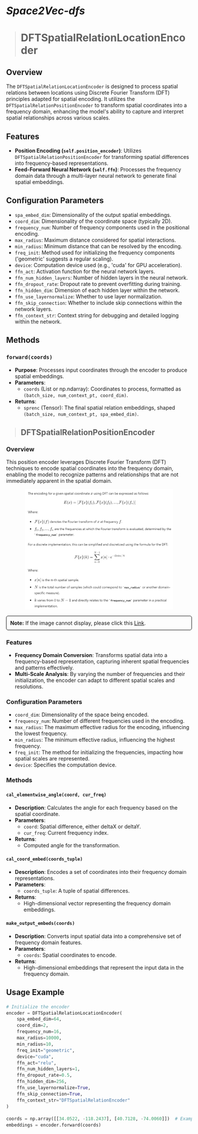 # <em>Space2Vec-dfs</em>

> # DFTSpatialRelationLocationEncoder

## Overview
The `DFTSpatialRelationLocationEncoder` is designed to process spatial relations between locations using Discrete Fourier Transform (DFT) principles adapted for spatial encoding. It utilizes the `DFTSpatialRelationPositionEncoder` to transform spatial coordinates into a frequency domain, enhancing the model's ability to capture and interpret spatial relationships across various scales.

## Features
- **Position Encoding (`self.position_encoder`)**: Utilizes `DFTSpatialRelationPositionEncoder` for transforming spatial differences into frequency-based representations.
- **Feed-Forward Neural Network (`self.ffn`)**: Processes the frequency domain data through a multi-layer neural network to generate final spatial embeddings.

## Configuration Parameters
- `spa_embed_dim`: Dimensionality of the output spatial embeddings.
- `coord_dim`: Dimensionality of the coordinate space (typically 2D).
- `frequency_num`: Number of frequency components used in the positional encoding.
- `max_radius`: Maximum distance considered for spatial interactions.
- `min_radius`: Minimum distance that can be resolved by the encoding.
- `freq_init`: Method used for initializing the frequency components ('geometric' suggests a regular scaling).
- `device`: Computation device used (e.g., 'cuda' for GPU acceleration).
- `ffn_act`: Activation function for the neural network layers.
- `ffn_num_hidden_layers`: Number of hidden layers in the neural network.
- `ffn_dropout_rate`: Dropout rate to prevent overfitting during training.
- `ffn_hidden_dim`: Dimension of each hidden layer within the network.
- `ffn_use_layernormalize`: Whether to use layer normalization.
- `ffn_skip_connection`: Whether to include skip connections within the network layers.
- `ffn_context_str`: Context string for debugging and detailed logging within the network.

## Methods
### `forward(coords)`
- **Purpose**: Processes input coordinates through the encoder to produce spatial embeddings.
- **Parameters**:
  - `coords` (List or np.ndarray): Coordinates to process, formatted as `(batch_size, num_context_pt, coord_dim)`.
- **Returns**:
  - `sprenc` (Tensor): The final spatial relation embeddings, shaped `(batch_size, num_context_pt, spa_embed_dim)`.

> ## DFTSpatialRelationPositionEncoder

### Overview
This position encoder leverages Discrete Fourier Transform (DFT) techniques to encode spatial coordinates into the frequency domain, enabling the model to recognize patterns and relationships that are not immediately apparent in the spatial domain.
    <p align="center">
      <img src="../images/dfs.png" alt="dfs-transformation" title="dfs-transformation" width="80%" />
    </p>
    <div style="border:1px solid #000; padding:10px; border-radius:5px;">
    <strong>Note:</strong> If the image cannot display, please click this <a href="https://drive.google.com/uc?id=150PnCy6JKDpaoAl2PFOR_3z06c-Wul81">Link</a>. 
    </div>

### Features
- **Frequency Domain Conversion**: Transforms spatial data into a frequency-based representation, capturing inherent spatial frequencies and patterns effectively.
- **Multi-Scale Analysis**: By varying the number of frequencies and their initialization, the encoder can adapt to different spatial scales and resolutions.

### Configuration Parameters
- `coord_dim`: Dimensionality of the space being encoded.
- `frequency_num`: Number of different frequencies used in the encoding.
- `max_radius`: The maximum effective radius for the encoding, influencing the lowest frequency.
- `min_radius`: The minimum effective radius, influencing the highest frequency.
- `freq_init`: The method for initializing the frequencies, impacting how spatial scales are represented.
- `device`: Specifies the computation device.

### Methods

#### `cal_elementwise_angle(coord, cur_freq)`
- **Description**: Calculates the angle for each frequency based on the spatial coordinate.
- **Parameters**:
  - `coord`: Spatial difference, either deltaX or deltaY.
  - `cur_freq`: Current frequency index.
- **Returns**:
  - Computed angle for the transformation.

#### `cal_coord_embed(coords_tuple)`
- **Description**: Encodes a set of coordinates into their frequency domain representations.
- **Parameters**:
  - `coords_tuple`: A tuple of spatial differences.
- **Returns**:
  - High-dimensional vector representing the frequency domain embeddings.

#### `make_output_embeds(coords)`
- **Description**: Converts input spatial data into a comprehensive set of frequency domain features.
- **Parameters**:
  - `coords`: Spatial coordinates to encode.
- **Returns**:
  - High-dimensional embeddings that represent the input data in the frequency domain.

## Usage Example
```python
# Initialize the encoder
encoder = DFTSpatialRelationLocationEncoder(
    spa_embed_dim=64,
    coord_dim=2,
    frequency_num=16,
    max_radius=10000,
    min_radius=10,
    freq_init="geometric",
    device="cuda",
    ffn_act="relu",
    ffn_num_hidden_layers=1,
    ffn_dropout_rate=0.5,
    ffn_hidden_dim=256,
    ffn_use_layernormalize=True,
    ffn_skip_connection=True,
    ffn_context_str="DFTSpatialRelationEncoder"
)

coords = np.array([[34.0522, -118.2437], [40.7128, -74.0060]])  # Example coordinate data
embeddings = encoder.forward(coords)
